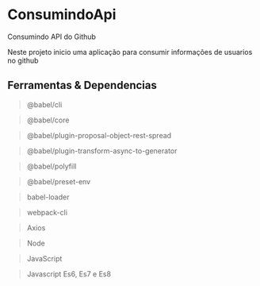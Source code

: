 # ConsumindoApi
Consumindo API do Github

Neste projeto inicio uma aplicação para consumir informações de usuarios no github

## Ferramentas & Dependencias

> @babel/cli

> @babel/core

> @babel/plugin-proposal-object-rest-spread

> @babel/plugin-transform-async-to-generator

> @babel/polyfill

> @babel/preset-env

> babel-loader

> webpack-cli

> Axios

> Node

> JavaScript

> Javascript Es6, Es7 e Es8





